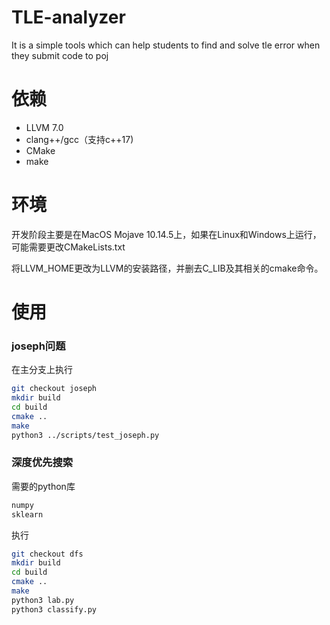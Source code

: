 # TLE-analyzer
It is a simple tools which can help students to find and solve tle error when they submit code to poj

# 依赖
* LLVM 7.0
* clang++/gcc（支持c++17)
* CMake
* make

#  环境

开发阶段主要是在MacOS Mojave 10.14.5上，如果在Linux和Windows上运行，可能需要更改CMakeLists.txt

将LLVM_HOME更改为LLVM的安装路径，并删去C_LIB及其相关的cmake命令。

# 使用
###  joseph问题

在主分支上执行

```bash
git checkout joseph
mkdir build
cd build
cmake ..
make
python3 ../scripts/test_joseph.py
```

### 深度优先搜索

需要的python库

```bash
numpy
sklearn
```

执行

```bash
git checkout dfs
mkdir build
cd build
cmake ..
make
python3 lab.py
python3 classify.py
```



